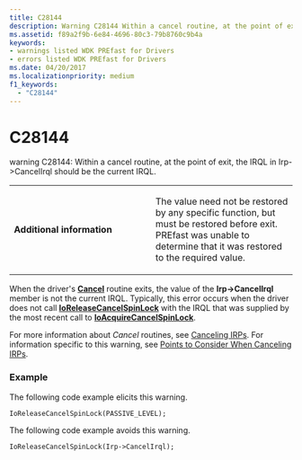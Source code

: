 ```yaml
---
title: C28144
description: Warning C28144 Within a cancel routine, at the point of exit, the IRQL in Irp- CancelIrql should be the current IRQL.
ms.assetid: f89a2f9b-6e84-4696-80c3-79b8760c9b4a
keywords:
- warnings listed WDK PREfast for Drivers
- errors listed WDK PREfast for Drivers
ms.date: 04/20/2017
ms.localizationpriority: medium 
f1_keywords: 
  - "C28144"
---
```


# C28144


warning C28144: Within a cancel routine, at the point of exit, the IRQL in Irp-&gt;CancelIrql should be the current IRQL.

<table>
<colgroup>
<col width="50%" />
<col width="50%" />
</colgroup>
<tbody>
<tr class="odd">
<td align="left"><p><strong>Additional information</strong></p></td>
<td align="left"><p>The value need not be restored by any specific function, but must be restored before exit. PREfast was unable to determine that it was restored to the required value.</p></td>
</tr>
</tbody>
</table>

 

When the driver's [**Cancel**](https://docs.microsoft.com/windows-hardware/drivers/ddi/wdm/nc-wdm-driver_cancel) routine exits, the value of the **Irp-&gt;CancelIrql** member is not the current IRQL. Typically, this error occurs when the driver does not call [**IoReleaseCancelSpinLock**](https://docs.microsoft.com/previous-versions/windows/hardware/drivers/ff549550(v=vs.85)) with the IRQL that was supplied by the most recent call to [**IoAcquireCancelSpinLock**](https://docs.microsoft.com/previous-versions/windows/hardware/drivers/ff548196(v=vs.85)).

For more information about *Cancel* routines, see [Canceling IRPs](https://docs.microsoft.com/windows-hardware/drivers/kernel/canceling-irps). For information specific to this warning, see [Points to Consider When Canceling IRPs](https://docs.microsoft.com/windows-hardware/drivers/kernel/points-to-consider-when-canceling-irps).

### <span id="example"></span><span id="EXAMPLE"></span>Example

The following code example elicits this warning.

```
IoReleaseCancelSpinLock(PASSIVE_LEVEL);
```

The following code example avoids this warning.

```
IoReleaseCancelSpinLock(Irp->CancelIrql);
```

 

 





